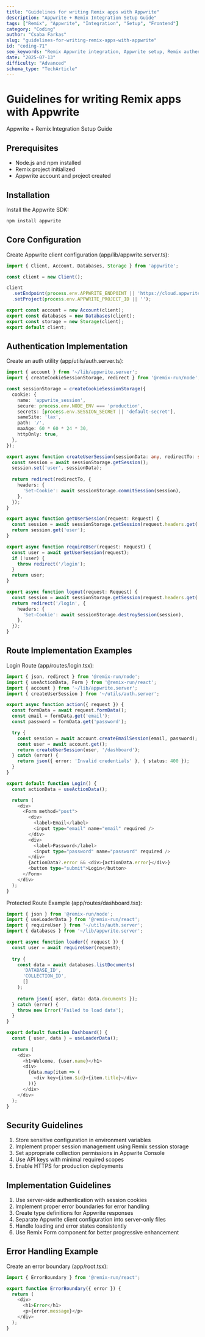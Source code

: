 ```yaml
---
title: "Guidelines for writing Remix apps with Appwrite"
description: "Appwrite + Remix Integration Setup Guide"
tags: ["Remix", "Appwrite", "Integration", "Setup", "Frontend"]
category: "Coding"
author: "Csaba Farkas"
slug: "guidelines-for-writing-remix-apps-with-appwrite"
id: "coding-71"
seo_keywords: "Remix Appwrite integration, Appwrite setup, Remix authentication, Server-side rendering, Remix loaders"
date: "2025-07-13"
difficulty: "Advanced"
schema_type: "TechArticle"
---
```


# Guidelines for writing Remix apps with Appwrite

Appwrite + Remix Integration Setup Guide

## Prerequisites

- Node.js and npm installed
- Remix project initialized
- Appwrite account and project created

## Installation

Install the Appwrite SDK:

```bash
npm install appwrite
```

## Core Configuration

Create Appwrite client configuration (app/lib/appwrite.server.ts):

```typescript
import { Client, Account, Databases, Storage } from 'appwrite';

const client = new Client();

client
  .setEndpoint(process.env.APPWRITE_ENDPOINT || 'https://cloud.appwrite.io/v1')
  .setProject(process.env.APPWRITE_PROJECT_ID || '');

export const account = new Account(client);
export const databases = new Databases(client);
export const storage = new Storage(client);
export default client;
```

## Authentication Implementation

Create an auth utility (app/utils/auth.server.ts):

```typescript
import { account } from '~/lib/appwrite.server';
import { createCookieSessionStorage, redirect } from '@remix-run/node';

const sessionStorage = createCookieSessionStorage({
  cookie: {
    name: 'appwrite_session',
    secure: process.env.NODE_ENV === 'production',
    secrets: [process.env.SESSION_SECRET || 'default-secret'],
    sameSite: 'lax',
    path: '/',
    maxAge: 60 * 60 * 24 * 30,
    httpOnly: true,
  },
});

export async function createUserSession(sessionData: any, redirectTo: string) {
  const session = await sessionStorage.getSession();
  session.set('user', sessionData);
  
  return redirect(redirectTo, {
    headers: {
      'Set-Cookie': await sessionStorage.commitSession(session),
    },
  });
}

export async function getUserSession(request: Request) {
  const session = await sessionStorage.getSession(request.headers.get('Cookie'));
  return session.get('user');
}

export async function requireUser(request: Request) {
  const user = await getUserSession(request);
  if (!user) {
    throw redirect('/login');
  }
  return user;
}

export async function logout(request: Request) {
  const session = await sessionStorage.getSession(request.headers.get('Cookie'));
  return redirect('/login', {
    headers: {
      'Set-Cookie': await sessionStorage.destroySession(session),
    },
  });
}
```

## Route Implementation Examples

Login Route (app/routes/login.tsx):

```typescript
import { json, redirect } from '@remix-run/node';
import { useActionData, Form } from '@remix-run/react';
import { account } from '~/lib/appwrite.server';
import { createUserSession } from '~/utils/auth.server';

export async function action({ request }) {
  const formData = await request.formData();
  const email = formData.get('email');
  const password = formData.get('password');

  try {
    const session = await account.createEmailSession(email, password);
    const user = await account.get();
    return createUserSession(user, '/dashboard');
  } catch (error) {
    return json({ error: 'Invalid credentials' }, { status: 400 });
  }
}

export default function Login() {
  const actionData = useActionData();

  return (
    <div>
      <Form method="post">
        <div>
          <label>Email</label>
          <input type="email" name="email" required />
        </div>
        <div>
          <label>Password</label>
          <input type="password" name="password" required />
        </div>
        {actionData?.error && <div>{actionData.error}</div>}
        <button type="submit">Login</button>
      </Form>
    </div>
  );
}
```

Protected Route Example (app/routes/dashboard.tsx):

```typescript
import { json } from '@remix-run/node';
import { useLoaderData } from '@remix-run/react';
import { requireUser } from '~/utils/auth.server';
import { databases } from '~/lib/appwrite.server';

export async function loader({ request }) {
  const user = await requireUser(request);
  
  try {
    const data = await databases.listDocuments(
      'DATABASE_ID',
      'COLLECTION_ID',
      []
    );
    
    return json({ user, data: data.documents });
  } catch (error) {
    throw new Error('Failed to load data');
  }
}

export default function Dashboard() {
  const { user, data } = useLoaderData();
  
  return (
    <div>
      <h1>Welcome, {user.name}</h1>
      <div>
        {data.map(item => (
          <div key={item.$id}>{item.title}</div>
        ))}
      </div>
    </div>
  );
}
```

## Security Guidelines

1. Store sensitive configuration in environment variables
2. Implement proper session management using Remix session storage
3. Set appropriate collection permissions in Appwrite Console
4. Use API keys with minimal required scopes
5. Enable HTTPS for production deployments

## Implementation Guidelines

1. Use server-side authentication with session cookies
2. Implement proper error boundaries for error handling
3. Create type definitions for Appwrite responses
4. Separate Appwrite client configuration into server-only files
5. Handle loading and error states consistently
6. Use Remix Form component for better progressive enhancement

## Error Handling Example

Create an error boundary (app/root.tsx):

```typescript
import { ErrorBoundary } from '@remix-run/react';

export function ErrorBoundary({ error }) {
  return (
    <div>
      <h1>Error</h1>
      <p>{error.message}</p>
    </div>
  );
}
```
